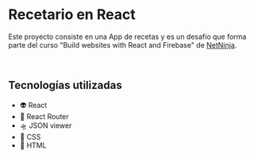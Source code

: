# Recetario en React

Este proyecto consiste en una App de recetas y es un desafío que forma parte del curso "Build websites with React and Firebase" de [NetNinja](https://netninja.dev/courses/build-websites-with-react-firebase).

<br/>

## Tecnologías utilizadas

- 👽 React
- 🚧 React Router
- 🛸 JSON viewer
- 🌈 CSS
- 🚁 HTML
